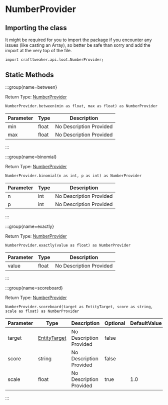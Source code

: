 # NumberProvider

## Importing the class

It might be required for you to import the package if you encounter any issues (like casting an Array), so better be safe than sorry and add the import at the very top of the file.
```zenscript
import crafttweaker.api.loot.NumberProvider;
```


## Static Methods

:::group{name=between}

Return Type: [NumberProvider](/vanilla/api/loot/NumberProvider)

```zenscript
NumberProvider.between(min as float, max as float) as NumberProvider
```

| Parameter | Type | Description |
|-----------|------|-------------|
| min | float | No Description Provided |
| max | float | No Description Provided |


:::

:::group{name=binomial}

Return Type: [NumberProvider](/vanilla/api/loot/NumberProvider)

```zenscript
NumberProvider.binomial(n as int, p as int) as NumberProvider
```

| Parameter | Type | Description |
|-----------|------|-------------|
| n | int | No Description Provided |
| p | int | No Description Provided |


:::

:::group{name=exactly}

Return Type: [NumberProvider](/vanilla/api/loot/NumberProvider)

```zenscript
NumberProvider.exactly(value as float) as NumberProvider
```

| Parameter | Type | Description |
|-----------|------|-------------|
| value | float | No Description Provided |


:::

:::group{name=scoreboard}

Return Type: [NumberProvider](/vanilla/api/loot/NumberProvider)

```zenscript
NumberProvider.scoreboard(target as EntityTarget, score as string, scale as float) as NumberProvider
```

| Parameter | Type | Description | Optional | DefaultValue |
|-----------|------|-------------|----------|--------------|
| target | [EntityTarget](/vanilla/api/loot/EntityTarget) | No Description Provided | false |  |
| score | string | No Description Provided | false |  |
| scale | float | No Description Provided | true | 1.0 |


:::

